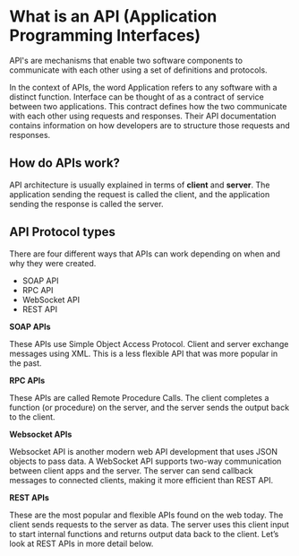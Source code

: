 # What is an API (Application Programming Interfaces)

API's are mechanisms that enable two software components to communicate with each other using a set of definitions and
protocols.

In the context of APIs, the word Application refers to any software with a distinct function. Interface can be thought
of as a contract of service between two applications. This contract defines how the two communicate with each other
using requests and responses. Their API documentation contains information on how developers are to structure those
requests and responses.

## How do APIs work?

API architecture is usually explained in terms of **client** and **server**. The application sending the request is
called the client, and the application sending the response is called the server.

## API Protocol types

There are four different ways that APIs can work depending on when and why they were created.


- SOAP API
- RPC API
- WebSocket API
- REST API

**SOAP APIs**

These APIs use Simple Object Access Protocol. Client and server exchange messages using XML. This is a less flexible API
that was more popular in the past.

**RPC APIs**

These APIs are called Remote Procedure Calls. The client completes a function (or procedure) on the server, and the
server sends the output back to the client.

**Websocket APIs**

Websocket API is another modern web API development that uses JSON objects to pass data. A WebSocket API supports
two-way communication between client apps and the server. The server can send callback messages to connected clients,
making it more efficient than REST API.

**REST APIs**

These are the most popular and flexible APIs found on the web today. The client sends requests to the server as data.
The server uses this client input to start internal functions and returns output data back to the client. Let’s look at
REST APIs in more detail below.

